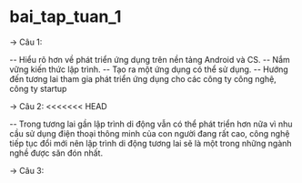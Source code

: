 # bai_tap_tuan_1

-> Câu 1: 

-- Hiểu rõ hơn về phát triển ứng dụng trên nền tảng Android và CS.
-- Nắm vững kiến thức lập trình.
-- Tạo ra một ứng dụng có thể sử dụng.
-- Hướng đến tương lai tham gia phát triển ứng dụng cho các công ty công nghệ, công ty startup

-> Câu 2:
<<<<<<< HEAD

-- Trong tương lai gần lập trình di động vẫn có thể phát triển hơn nữa vì nhu cầu sử dụng điện thoại thông minh của con người đang rất cao, công nghệ tiếp tục đổi mới nên lập trình di động tương lai sẽ là một trong những ngành nghề được săn đón nhất.

-> Câu 3:
